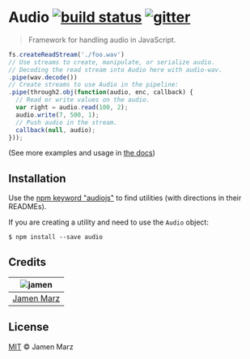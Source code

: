 # Audio [![build status][travis-i]][travis] [![gitter][gitter-i]][gitter]
> Framework for handling audio in JavaScript.

```javascript
fs.createReadStream('./foo.wav')
// Use streams to create, manipulate, or serialize audio.
// Decoding the read stream into Audio here with audio-wav.
.pipe(wav.decode())
// Create streams to use Audio in the pipeline:
.pipe(through2.obj(function(audio, enc, callback) {
  // Read or write values on the audio.
  var right = audio.read(100, 2);
  audio.write(7, 500, 1);
  // Push audio in the stream.
  callback(null, audio);
}));
```
(See more examples and usage in [the docs](docs/))

## Installation
Use the [npm keyword "audiojs"][npm-audiojs] to find utilities (with directions in their READMEs).

If you are creating a utility and need to use the `Audio` object:
```shell
$ npm install --save audio
```

## Credits

|  ![jamen][author-avatar]  |
|:-------------------------:|
| [Jamen Marz][author-site] |

## License
[MIT](LICENSE) &copy; Jamen Marz


[travis]: https://travis-ci.org/audiojs/audio
[travis-i]: https://travis-ci.org/audiojs/audio.svg
[gitter]: https://gitter.im/audiojs/audio
[gitter-i]: https://badges.gitter.im/Join%20Chat.svg
[npm-audiojs]: https://www.npmjs.com/browse/keyword/audiojs
[author-site]: https://github.com/jamen
[author-avatar]: https://avatars.githubusercontent.com/u/6251703?v=3&s=125
